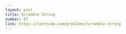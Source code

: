 ```yaml
---
layout: post
title: Scramble String
number: 87
link: https://leetcode.com/problems/scramble-string
---
```

